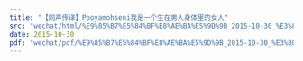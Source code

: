 ```yaml
---
title: "【同声传译】Pooyamohseni我是一个生在男人身体里的女人"
src: "wechat/html/%E9%85%B7%E5%84%BF%E8%AE%BA%E5%9D%9B_2015-10-30_%E3%80%90%E5%90%8C%E5%A3%B0%E4%BC%A0%E8%AF%91%E3%80%91Pooyamohseni%E6%88%91%E6%98%AF%E4%B8%80%E4%B8%AA%E7%94%9F%E5%9C%A8%E7%94%B7%E4%BA%BA%E8%BA%AB%E4%BD%93%E9%87%8C%E7%9A%84%E5%A5%B3%E4%BA%BA.html"
date: 2015-10-30
pdf: "wechat/pdf/%E9%85%B7%E5%84%BF%E8%AE%BA%E5%9D%9B_2015-10-30_%E3%80%90%E5%90%8C%E5%A3%B0%E4%BC%A0%E8%AF%91%E3%80%91Pooyamohseni%E6%88%91%E6%98%AF%E4%B8%80%E4%B8%AA%E7%94%9F%E5%9C%A8%E7%94%B7%E4%BA%BA%E8%BA%AB%E4%BD%93%E9%87%8C%E7%9A%84%E5%A5%B3%E4%BA%BA.pdf"
---
```

